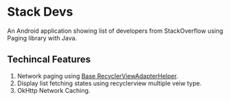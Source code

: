 # Stack Devs
An Android application showing list of developers from StackOverflow using Paging library with Java.

## Techincal Features

1. Network paging using [Base RecyclerViewAdapterHelper](https://github.com/CymChad/BaseRecyclerViewAdapterHelper).
2. Display list fetching states using recyclerview multiple veiw type.
3. OkHttp Network Caching.
